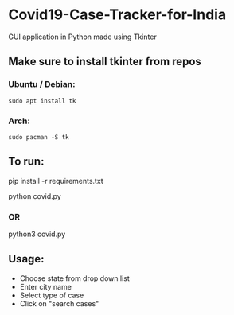 # Covid19-Case-Tracker-for-India
GUI application in Python made using Tkinter

## Make sure to install tkinter from repos
  
  ### Ubuntu / Debian:
    
    sudo apt install tk
    
  ### Arch:
    
    sudo pacman -S tk

## To run:

  pip install -r requirements.txt
  
  python covid.py
  
  ### OR
  
  python3 covid.py
  
## Usage:

  - Choose state from drop down list
  - Enter city name
  - Select type of case
  - Click on "search cases"
